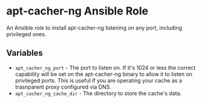 # apt-cacher-ng Ansible Role
An Ansible role to install apt-cacher-ng listening on any port, including privileged ones.

## Variables
* `apt_cacher_ng_port` - The port to listen on. If it's 1024 or less the correct capability will be set on the apt-cacher-ng binary to allow it to listen on privileged ports. This is useful if you are operating your cache as a trasnparent proxy configured via DNS.
* `apt_cacher_ng_cache_dir` - The directory to store the cache's data.
